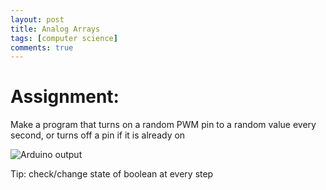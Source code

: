 ```yaml
---
layout: post
title: Analog Arrays 
tags: [computer science]
comments: true
---
```

# Assignment: 
Make a program that turns on a random PWM pin to a random value every second, or turns off a pin if it is already on

![Arduino output](https://cfiredancing.github.io/img/IMG_3835.JPG)


Tip: check/change state of boolean at every step
